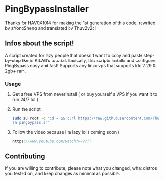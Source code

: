 # PingBypassInstaller
Thanks for HAV0X1014 for making the 1st generation of this code, rewrited by zYongSheng and translated by Thuy2y2c!

## Infos about the script!
A script created for lazy people that doesn't want to copy and paste step-by-step like in KiLAB's tutorial. Basically, this scripts installs and configure PingBypass easy and fast!
Supports any linux vps that supports ldd 2.29 & 2gb+ ram.

### Usage

1. Get a free VPS from neverinstall ( or buy yourself a VPS if you want it to run 24/7 lol )

2. Run the script
   ```sh
   sudo su root -c 'cd ~ && curl https://raw.githubusercontent.com/Thuy2y2c/PingBypassInstallerTranslated/main/pingbypass.sh -o pingbypass.sh
   sh pingbypass.sh'
   ```

3. Follow the video because i'm lazy lol ( coming soon )
   ```js
   https://www.youtube.com/watch?v=????
   ```
## Contributing
If you are willing to contribute, please note what you changed, what distros you tested on, and keep changes as minimal as possible.
